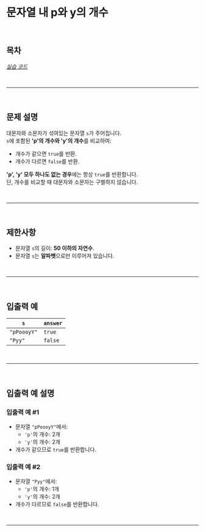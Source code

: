 # 문자열 내 p와 y의 개수

<br>

## 목차
*[실습 코드](실습.java)*

<br>
<hr>
<br>

## 문제 설명
대문자와 소문자가 섞여있는 문자열 `s`가 주어집니다.  
`s`에 포함된 **'p'의 개수와 'y'의 개수**를 비교하여:
- 개수가 같으면 `true`를 반환.
- 개수가 다르면 `false`를 반환.

**'p', 'y' 모두 하나도 없는 경우**에는 항상 `true`를 반환합니다.  
단, 개수를 비교할 때 대문자와 소문자는 구별하지 않습니다.

<br>
<hr>
<br>

## 제한사항
- 문자열 `s`의 길이: **50 이하의 자연수**.
- 문자열 `s`는 **알파벳**으로만 이루어져 있습니다.

<br>
<hr>
<br>

## 입출력 예

| `s`          | `answer` |
|---------------|----------|
| `"pPoooyY"`   | `true`   |
| `"Pyy"`       | `false`  |

<br>
<hr>
<br>

## 입출력 예 설명

### 입출력 예 #1
- 문자열 `"pPoooyY"`에서:
    - `'p'`의 개수: 2개
    - `'y'`의 개수: 2개
- 개수가 같으므로 `true`를 반환합니다.

### 입출력 예 #2
- 문자열 `"Pyy"`에서:
    - `'p'`의 개수: 1개
    - `'y'`의 개수: 2개
- 개수가 다르므로 `false`를 반환합니다.

<br>
<hr>